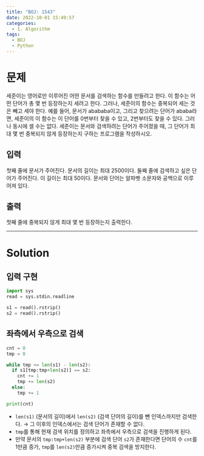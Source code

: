 ```yaml
---
title: "BOJ: 1543"
date: 2022-10-01 15:49:57
categories:
  - 1. Algorithm
tags:
  - BOJ
  - Python
---
```


# 문제

세준이는 영어로만 이루어진 어떤 문서를 검색하는 함수를 만들려고 한다. 이 함수는 어떤 단어가 총 몇 번 등장하는지 세려고 한다. 그러나, 세준이의 함수는 중복되어 세는 것은 빼고 세야 한다. 예를 들어, 문서가 abababa이고, 그리고 찾으려는 단어가 ababa라면, 세준이의 이 함수는 이 단어를 0번부터 찾을 수 있고, 2번부터도 찾을 수 있다. 그러나 동시에 셀 수는 없다.
세준이는 문서와 검색하려는 단어가 주어졌을 때, 그 단어가 최대 몇 번 중복되지 않게 등장하는지 구하는 프로그램을 작성하시오.

## 입력

첫째 줄에 문서가 주어진다. 문서의 길이는 최대 2500이다. 둘째 줄에 검색하고 싶은 단어가 주어진다. 이 길이는 최대 50이다. 문서와 단어는 알파벳 소문자와 공백으로 이루어져 있다.

## 출력

첫째 줄에 중복되지 않게 최대 몇 번 등장하는지 출력한다.

<!-- More -->

---

# Solution

## 입력 구현

```python
import sys
read = sys.stdin.readline

s1 = read().rstrip()
s2 = read().rstrip()
```

## 좌측에서 우측으로 검색

```python
cnt = 0
tmp = 0

while tmp <= len(s1) - len(s2):
  if s1[tmp:tmp+len(s2)] == s2:
    cnt += 1
    tmp += len(s2)
  else:
    tmp += 1

print(cnt)
```

- `len(s1)` (문서의 길이)에서 `len(s2)` (검색 단어의 길이)를 뺀 인덱스까지만 검색한다. $\rightarrow$ 그 이후의 인덱스에서는 검색 단어가 존재할 수 없다.
- `tmp`를 통해 현재 검색 위치를 정의하고 좌측에서 우측으로 검색을 진행하게 된다.
- 만약 문서의 `tmp:tmp+len(s2)` 부분에 검색 단어 `s2`가 존재한다면 단어의 수 `cnt`를 1만큼 증가, `tmp`를 `len(s2)`만큼 증가시켜 중복 검색을 방지한다.
